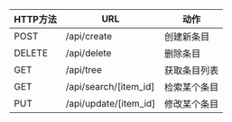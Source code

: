 HTTP方法|URL|动作
---|---|---
POST|/api/create|创建新条目
DELETE|/api/delete|删除条目
GET|/api/tree|获取条目列表
GET|/api/search/[item_id]|检索某个条目
PUT|/api/update/[item_id]|修改某个条目

